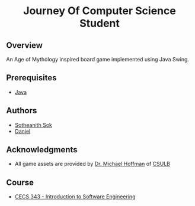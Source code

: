 <h1 align="center" style="border: none">Journey Of Computer Science Student</h1>

## Overview
An Age of Mythology inspired board game implemented using Java Swing.

## Prerequisites
 - [Java](https://www.oracle.com/java/technologies/javase-downloads.html)

## Authors
 - [Sotheanith Sok](https://github.com/sotheanith)
 - [Daniel](https://github.com/dafaqq)

## Acknowledgments
 - All game assets are provided by [Dr. Michael Hoffman](https://www.csulb.edu/college-of-engineering/dr-michael-hoffman) of [CSULB](https://www.csulb.edu/)

## Course
 - [CECS 343 - Introduction to Software Engineering](http://catalog.csulb.edu/preview_course_nopop.php?catoid=5&coid=39993)
